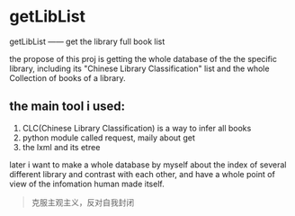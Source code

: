 # getLibList

getLibList —— get the library full book list

the propose of this proj is getting the whole database of the the specific library, including its "Chinese Library Classification" list and the whole Collection of books of a library.

## the main tool i used:

1. CLC(Chinese Library Classification) is a way to infer all books
2. python module called request, maily about get
3. the lxml and its etree

later i want to make a whole database by myself about the index of several different library and contrast with each other, and have a whole point of view of the infomation human made itself.

> 克服主观主义，反对自我封闭




